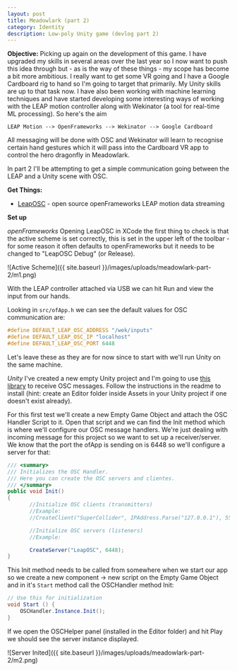 ```yaml
---
layout: post
title: Meadowlark (part 2)
category: Identity
description: Low-poly Unity game (devlog part 2)
---
```


**Objective:**
Picking up again on the development of this game. I have upgraded my skills in several areas over the last year so I now want to push this idea through but - as is the way of these things - my scope has become a bit more ambitious. I really want to get some VR going and I have a Google Cardboard rig to hand so I'm going to target that primarily. My Unity skills are up to that task now. I have also been working with machine learning techniques and have started developing some interesting ways of working with the LEAP motion controller along with Wekinator (a tool for real-time ML processing). So here's the aim

	LEAP Motion --> OpenFrameworks --> Wekinator --> Google Cardboard
	
All messaging will be done with OSC and Wekinator will learn to recognise certain hand gestures which it will pass into the Cardboard VR app to control the hero dragonfly in Meadowlark.

In part 2 I'll be attempting to get a simple communication going between the LEAP and a Unity scene with OSC.

**Get Things:**
- [LeapOSC](https://github.com/genekogan/LeapOSC) - open source openFrameworks LEAP motion data streaming

**Set up**

_openFrameworks_
Opening LeapOSC in XCode the first thing to check is that the active scheme is set correctly, this is set in the upper left of the toolbar - for some reason it often defaults to openFrameworks but it needs to be changed to "LeapOSC Debug" (or Release).

![Active Scheme]({{ site.baseurl }}/images/uploads/meadowlark-part-2/m1.png)

With the LEAP controller attached via USB we can hit Run and view the input from our hands.

Looking in `src/ofApp.h` we can see the default values for OSC communication are:

```cpp
#define DEFAULT_LEAP_OSC_ADDRESS "/wek/inputs"
#define DEFAULT_LEAP_OSC_IP "localhost"
#define DEFAULT_LEAP_OSC_PORT 6448
```

Let's leave these as they are for now since to start with we'll run Unity on the same machine. 

_Unity_
I've created a new empty Unity project and I'm going to use [this library](https://github.com/jorgegarcia/UnityOSC) to receive OSC messages. Follow the instructions in the readme to install (hint: create an Editor folder inside Assets in your Unity project if one doesn't exist already).

For this first test we'll create a new Empty Game Object and attach the OSC Handler Script to it. Open that script and we can find the Init method which is where we'll configure our OSC message handlers. We're just dealing with incoming message for this project so we want to set up a receiver/server. We know that the port the ofApp is sending on is 6448 so we'll configure a server for that:

```csharp
/// <summary>
/// Initializes the OSC Handler.
/// Here you can create the OSC servers and clientes.
/// </summary>
public void Init()
{
       //Initialize OSC clients (transmitters)
       //Example:		
       //CreateClient("SuperCollider", IPAddress.Parse("127.0.0.1"), 5555);

       //Initialize OSC servers (listeners)
       //Example:

       CreateServer("LeapOSC", 6448);
}
```

This Init method needs to be called from somewhere when we start our app so we create a new component -> new script on the Empty Game Object and in it's `Start` method call the OSCHandler method Init:

```csharp
// Use this for initialization
void Start () {
	OSCHandler.Instance.Init();
}
```

If we open the OSCHelper panel (installed in the Editor folder) and hit Play we should see the server instance displayed.

![Server Inited]({{ site.baseurl }}/images/uploads/meadowlark-part-2/m2.png)
